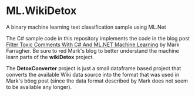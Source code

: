 # ML.WikiDetox

A binary machine learning text classification sample using ML.Net

The C# sample code in this repository implements the code in the blog post
[Filter Toxic Comments With C# And ML.NET Machine Learning](https://medium.com/machinelearningadvantage/filter-toxic-wikipedia-comments-with-c-and-ml-net-machine-learning-ad94869f90b4)
by Mark Farragher. Be sure to red Mark's blog to better understand the machine learn parts of the
**wikiDetox** project.

The **DetoxConverter** project is just a small dataframe based project that converts the available Wiki data source
into the format that was used in Mark's böog post (since the data format described by Mark does not seem to be available any longer).
